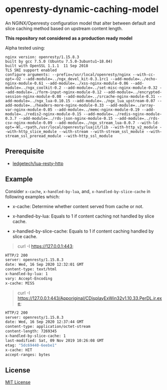 # openresty-dynamic-caching-model

An NGINX/Openresty configuration model that alter between default and slice caching method based on upstream content length.

**This repository not considered as a production ready model**

Alpha tested using:

```
nginx version: openresty/1.15.8.3
built by gcc 7.5.0 (Ubuntu 7.5.0-3ubuntu1~18.04)
built with OpenSSL 1.1.1  11 Sep 2018
TLS SNI support enabled
configure arguments: --prefix=/usr/local/openresty/nginx --with-cc-opt=-O2 --add-module=../ngx_devel_kit-0.3.1rc1 --add-module=../echo-nginx-module-0.61 --add-module=../xss-nginx-module-0.06 --add-module=../ngx_coolkit-0.2 --add-module=../set-misc-nginx-module-0.32 --add-module=../form-input-nginx-module-0.12 --add-module=../encrypted-session-nginx-module-0.08 --add-module=../srcache-nginx-module-0.31 --add-module=../ngx_lua-0.10.15 --add-module=../ngx_lua_upstream-0.07 --add-module=../headers-more-nginx-module-0.33 --add-module=../array-var-nginx-module-0.05 --add-module=../memc-nginx-module-0.19 --add-module=../redis2-nginx-module-0.15 --add-module=../redis-nginx-module-0.3.7 --add-module=../rds-json-nginx-module-0.15 --add-module=../rds-csv-nginx-module-0.09 --add-module=../ngx_stream_lua-0.0.7 --with-ld-opt=-Wl,-rpath,/usr/local/openresty/luajit/lib --with-http_v2_module --with-http_slice_module --with-stream --with-stream_ssl_module --with-stream_ssl_preread_module --with-http_ssl_module

```

## Prerequisite

- [ledgetech/lua-resty-http](https://github.com/ledgetech/lua-resty-http)

## Example

Consider `x-cache`, `x-handled-by-lua`, and, `x-handled-by-slice-cache` in following examples which:

- x-cache: Determine whether content served from cache or not.

- x-handled-by-lua: Equals to 1 if content caching not handled by slice cache.

- x-handled-by-slice-cache: Equals to 1 if content caching handled by slice cache.

> curl -I https://127.0.0.1:443;

```sh
HTTP/2 200
server: openresty/1.15.8.3
date: Wed, 16 Sep 2020 12:32:01 GMT
content-type: text/html
x-handled-by-lua: 1
vary: Accept-Encoding
x-cache: MISS

```

> curl -I https://127.0.0.1:443/Apporiginal/CDisplayExWin32v1.10.33.PerDL.ir.exe;

```sh
HTTP/2 200
server: openresty/1.15.8.3
date: Wed, 16 Sep 2020 12:37:44 GMT
content-type: application/octet-stream
content-length: 7269345
x-handled-by-slice-cache: 1
last-modified: Sat, 09 Nov 2019 10:26:08 GMT
etag: "5dc69440-6eebe1"
x-cache: HIT
accept-ranges: bytes

```

## License

[MIT License](LICENSE)
